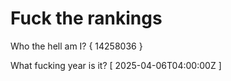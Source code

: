 # Fuck the rankings

Who the hell am I?
{ 14258036 }

What fucking year is it?
[ 2025-04-06T04:00:00Z ]
